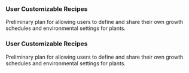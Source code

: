 ### User Customizable Recipes
Preliminary plan for allowing users to define and share their own growth schedules and environmental settings for plants.
### User Customizable Recipes
Preliminary plan for allowing users to define and share their own growth schedules and environmental settings for plants.
